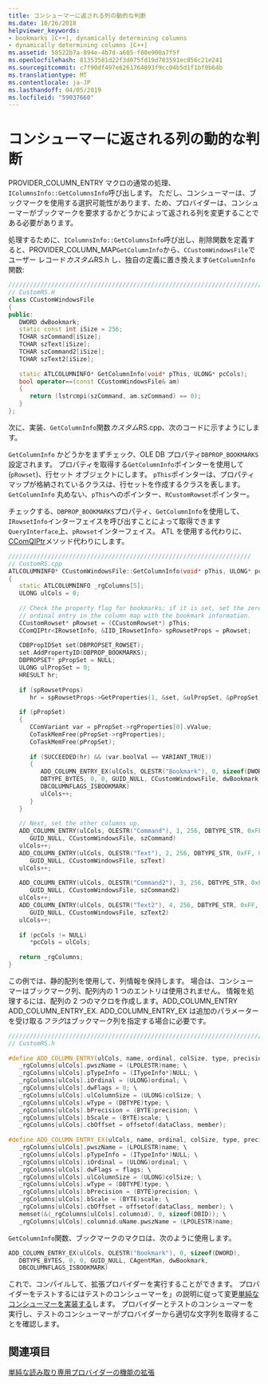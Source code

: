 ```yaml
---
title: コンシューマーに返される列の動的な判断
ms.date: 10/26/2018
helpviewer_keywords:
- bookmarks [C++], dynamically determining columns
- dynamically determining columns [C++]
ms.assetid: 58522b7a-894e-4b7d-a605-f80e900a7f5f
ms.openlocfilehash: 81353581d22f3d075fd19d783591ec856c21e241
ms.sourcegitcommit: c7f90df497e6261764893f9cc04b5d1f1bf0b64b
ms.translationtype: MT
ms.contentlocale: ja-JP
ms.lasthandoff: 04/05/2019
ms.locfileid: "59037660"
---
```

# <a name="dynamically-determining-columns-returned-to-the-consumer"></a>コンシューマーに返される列の動的な判断

PROVIDER_COLUMN_ENTRY マクロの通常の処理、`IColumnsInfo::GetColumnsInfo`呼び出します。 ただし、コンシューマーは、ブックマークを使用する選択可能性があります、ため、プロバイダーは、コンシューマーがブックマークを要求するかどうかによって返される列を変更することである必要があります。

処理するために、`IColumnsInfo::GetColumnsInfo`呼び出し、削除関数を定義すると、PROVIDER_COLUMN_MAP`GetColumnInfo`から、`CCustomWindowsFile`でユーザー レコード*カスタム*RS.h し、独自の定義に置き換えます`GetColumnInfo`関数:

```cpp
////////////////////////////////////////////////////////////////////////
// CustomRS.H
class CCustomWindowsFile
{
public:
   DWORD dwBookmark;
   static const int iSize = 256;
   TCHAR szCommand[iSize];
   TCHAR szText[iSize];
   TCHAR szCommand2[iSize];
   TCHAR szText2[iSize];
  
   static ATLCOLUMNINFO* GetColumnInfo(void* pThis, ULONG* pcCols);
   bool operator==(const CCustomWindowsFile& am)
   {
      return (lstrcmpi(szCommand, am.szCommand) == 0);
   }
};
```

次に、実装、`GetColumnInfo`関数*カスタム*RS.cpp、次のコードに示すようにします。

`GetColumnInfo` かどうかをまずチェック、OLE DB プロパティ`DBPROP_BOOKMARKS`設定されます。 プロパティを取得する`GetColumnInfo`ポインターを使用して (`pRowset`)、行セット オブジェクトにします。 `pThis`ポインターは、プロパティ マップが格納されているクラスは、行セットを作成するクラスを表します。 `GetColumnInfo` 丸めない、`pThis`へのポインター、`RCustomRowset`ポインター。

チェックする、`DBPROP_BOOKMARKS`プロパティ、`GetColumnInfo`を使用して、`IRowsetInfo`インターフェイスを呼び出すことによって取得できます`QueryInterface`上、`pRowset`インターフェイス。 ATL を使用する代わりに、 [CComQIPtr](../../atl/reference/ccomqiptr-class.md)メソッド代わりにします。

```cpp
////////////////////////////////////////////////////////////////////
// CustomRS.cpp
ATLCOLUMNINFO* CCustomWindowsFile::GetColumnInfo(void* pThis, ULONG* pcCols)
{
   static ATLCOLUMNINFO _rgColumns[5];
   ULONG ulCols = 0;
  
   // Check the property flag for bookmarks; if it is set, set the zero 
   // ordinal entry in the column map with the bookmark information.
   CCustomRowset* pRowset = (CCustomRowset*) pThis;
   CComQIPtr<IRowsetInfo, &IID_IRowsetInfo> spRowsetProps = pRowset;
  
   CDBPropIDSet set(DBPROPSET_ROWSET);
   set.AddPropertyID(DBPROP_BOOKMARKS);
   DBPROPSET* pPropSet = NULL;
   ULONG ulPropSet = 0;
   HRESULT hr;
  
   if (spRowsetProps)
      hr = spRowsetProps->GetProperties(1, &set, &ulPropSet, &pPropSet);
  
   if (pPropSet)
   {
      CComVariant var = pPropSet->rgProperties[0].vValue;
      CoTaskMemFree(pPropSet->rgProperties);
      CoTaskMemFree(pPropSet);
  
      if (SUCCEEDED(hr) && (var.boolVal == VARIANT_TRUE))
      {
         ADD_COLUMN_ENTRY_EX(ulCols, OLESTR("Bookmark"), 0, sizeof(DWORD), 
         DBTYPE_BYTES, 0, 0, GUID_NULL, CCustomWindowsFile, dwBookmark, 
         DBCOLUMNFLAGS_ISBOOKMARK)
         ulCols++;
      }
   }
  
   // Next, set the other columns up.
   ADD_COLUMN_ENTRY(ulCols, OLESTR("Command"), 1, 256, DBTYPE_STR, 0xFF, 0xFF, 
      GUID_NULL, CCustomWindowsFile, szCommand)
   ulCols++;
   ADD_COLUMN_ENTRY(ulCols, OLESTR("Text"), 2, 256, DBTYPE_STR, 0xFF, 0xFF, 
      GUID_NULL, CCustomWindowsFile, szText)
   ulCols++;
  
   ADD_COLUMN_ENTRY(ulCols, OLESTR("Command2"), 3, 256, DBTYPE_STR, 0xFF, 0xFF, 
      GUID_NULL, CCustomWindowsFile, szCommand2)
   ulCols++;
   ADD_COLUMN_ENTRY(ulCols, OLESTR("Text2"), 4, 256, DBTYPE_STR, 0xFF, 0xFF, 
      GUID_NULL, CCustomWindowsFile, szText2)
   ulCols++;
  
   if (pcCols != NULL)
      *pcCols = ulCols;
  
   return _rgColumns;
}
```

この例では、静的配列を使用して、列情報を保持します。 場合は、コンシューマーはブックマーク列、配列内の 1 つのエントリは使用されません。 情報を処理するには、配列の 2 つのマクロを作成します。ADD_COLUMN_ENTRY ADD_COLUMN_ENTRY_EX. ADD_COLUMN_ENTRY_EX は追加のパラメーターを受け取る*フラグ*はブックマーク列を指定する場合に必要です。

```cpp
////////////////////////////////////////////////////////////////////////  
// CustomRS.h  
  
#define ADD_COLUMN_ENTRY(ulCols, name, ordinal, colSize, type, precision, scale, guid, dataClass, member) \  
   _rgColumns[ulCols].pwszName = (LPOLESTR)name; \  
   _rgColumns[ulCols].pTypeInfo = (ITypeInfo*)NULL; \  
   _rgColumns[ulCols].iOrdinal = (ULONG)ordinal; \  
   _rgColumns[ulCols].dwFlags = 0; \  
   _rgColumns[ulCols].ulColumnSize = (ULONG)colSize; \  
   _rgColumns[ulCols].wType = (DBTYPE)type; \  
   _rgColumns[ulCols].bPrecision = (BYTE)precision; \  
   _rgColumns[ulCols].bScale = (BYTE)scale; \  
   _rgColumns[ulCols].cbOffset = offsetof(dataClass, member);  
  
#define ADD_COLUMN_ENTRY_EX(ulCols, name, ordinal, colSize, type, precision, scale, guid, dataClass, member, flags) \  
   _rgColumns[ulCols].pwszName = (LPOLESTR)name; \  
   _rgColumns[ulCols].pTypeInfo = (ITypeInfo*)NULL; \  
   _rgColumns[ulCols].iOrdinal = (ULONG)ordinal; \  
   _rgColumns[ulCols].dwFlags = flags; \  
   _rgColumns[ulCols].ulColumnSize = (ULONG)colSize; \  
   _rgColumns[ulCols].wType = (DBTYPE)type; \  
   _rgColumns[ulCols].bPrecision = (BYTE)precision; \  
   _rgColumns[ulCols].bScale = (BYTE)scale; \  
   _rgColumns[ulCols].cbOffset = offsetof(dataClass, member); \  
   memset(&(_rgColumns[ulCols].columnid), 0, sizeof(DBID)); \  
   _rgColumns[ulCols].columnid.uName.pwszName = (LPOLESTR)name;  
```

`GetColumnInfo`関数、ブックマークのマクロは、次のように使用します。

```cpp
ADD_COLUMN_ENTRY_EX(ulCols, OLESTR("Bookmark"), 0, sizeof(DWORD),
   DBTYPE_BYTES, 0, 0, GUID_NULL, CAgentMan, dwBookmark,
   DBCOLUMNFLAGS_ISBOOKMARK)
```

これで、コンパイルして、拡張プロバイダーを実行することができます。 プロバイダーをテストするにはテストのコンシューマーを」の説明に従って変更[単純なコンシューマーを実装する](../../data/oledb/implementing-a-simple-consumer.md)します。 プロバイダーとテストのコンシューマーを実行し、テストのコンシューマーがプロバイダーから適切な文字列を取得することを確認します。

## <a name="see-also"></a>関連項目

[単純な読み取り専用プロバイダーの機能の拡張](../../data/oledb/enhancing-the-simple-read-only-provider.md)<br/>
